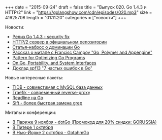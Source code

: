 +++
date = "2015-09-24"
draft = false
title = "Выпуск 020. Go 1.4.3 и HTTP/2"
link = "https://golangshow.com/cdn/episodes/020.mp3"
size = 41625708
length = "01:11:20"
categories = ["новости"]
+++

Новости:

* [Релиз Go 1.4.3 - security fix](https://groups.google.com/forum/m/#!topic/golang-announce/iSIyW4lM4hY)
* [HTTP/2 сервер в официальном репозитории](https://godoc.org/golang.org/x/net/http2)
* [Статья-наброс о доминации Go](https://www.linkedin.com/pulse/go-dominate-next-decade-ian-eyberg)
* [Рассказ о митапе с Francisc Campoy "Go, Polymer and Appengine"](http://www.meetup.com/es/nycgolang/events/225454500/)
* [Pattern for Optimizing Go Programs](http://blog.signalfx.com/a-pattern-for-optimizing-go)
* [On Go, Portability, and System Interfaces](http://garrett.damore.org/2015/09/on-go-portability-and-system-interfaces.html)
* [Доклад spf13 "7 частых ошибок в Go"](http://spf13.com/presentation/7-common-mistakes-in-go-2015/)

Новые интересные пакеты:

* [TIDB - совместимая с MySQL база данных](https://github.com/pingcap/tidb)
* [Traefik - современный reverse-proxy](https://github.com/EmileVauge/traefik)
* [Readline на Go](https://github.com/chzyer/readline)
* [Sift - более быстрая замена grep](https://github.com/svent/sift)

Митапы и конференции:

* [В Париже 9 ноября - dotGo (Промокод для 20% скидки: GORUSSIA)](https://dotgo2015.eventbrite.com/?discount=GORUSSIA)
* [В Питере 1 октября](https://golang-spb.timepad.ru/event/243705/)
* [В Нью-Йорке 2 октября - GotahmGo](http://gothamgo.com)
